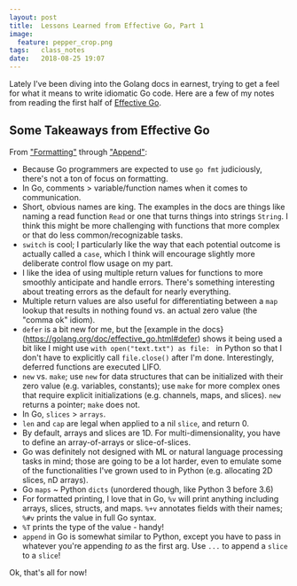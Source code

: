 ```yaml
---
layout: post
title:  Lessons Learned from Effective Go, Part 1
image:
  feature: pepper_crop.png
tags:   class_notes
date:   2018-08-25 19:07
---
```


Lately I've been diving into the Golang docs in earnest, trying to get a feel for what it means to write idiomatic Go code. Here are a few of my notes from reading the first half of [Effective Go](https://golang.org/doc/effective_go.html).


## Some Takeaways from Effective Go

From ["Formatting"](https://golang.org/doc/effective_go.html#formatting) through ["Append"](https://golang.org/doc/effective_go.html#append):

 - Because Go programmers are expected to use `go fmt` judiciously, there's not a ton of focus on formatting.
 - In Go, comments > variable/function names when it comes to communication.
 - Short, obvious names are king. The examples in the docs are things like naming a read function `Read` or one that turns things into strings `String`. I think this might be more challenging with functions that more complex or that do less common/recognizable tasks.
 - `switch` is cool; I particularly like the way that each potential outcome is actually called a `case`, which I think will encourage slightly more deliberate control flow usage on my part.
 - I like the idea of using multiple return values for functions to more smoothly anticipate and handle errors. There's something interesting about treating errors as the default for nearly everything.
 - Multiple return values are also useful for differentiating between a `map` lookup that results in nothing found vs. an actual zero value (the "comma ok" idiom).
 - `defer` is a bit new for me, but the [example in the docs}(https://golang.org/doc/effective_go.html#defer) shows it being used a bit like I might use `with open("text.txt") as file: ` in Python so that I don't have to explicitly call `file.close()` after I'm done. Interestingly, deferred functions are executed LIFO.
 - `new` vs. `make`; use `new` for data structures that can be initialized with their zero value (e.g. variables, constants); use `make` for more complex ones that require explicit initializations (e.g. channels, maps, and slices). `new` returns a pointer; `make` does not.
 - In Go, `slices` > `arrays`.
 - `len` and `cap` are legal when applied to a nil `slice`, and return 0.
 - By default, arrays and slices are 1D. For multi-dimensionality, you have to define an array-of-arrays or slice-of-slices.
 - Go was definitely not designed with ML or natural language processing tasks in mind; those are going to be a lot harder, even to emulate some of the functionalities I've grown used to in Python (e.g. allocating 2D slices, nD arrays).
 - Go `maps` ~ Python `dicts` (unordered though, like Python 3 before 3.6)
 - For formatted printing, I love that in Go, `%v` will print anything including arrays, slices, structs, and maps. `%+v` annotates fields with their names;` %#v` prints the value in full Go syntax.
 - `%T` prints the type of the value - handy!
 - `append` in Go is somewhat similar to Python, except you have to pass in whatever you're appending *to* as the first arg.  Use `...` to append a `slice` to a `slice`!

Ok, that's all for now!
